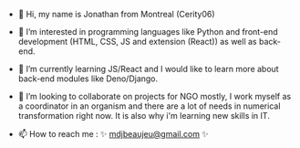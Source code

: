 - 👋 Hi, my name is Jonathan from Montreal (Cerity06)

- 👀 I’m interested in programming languages like Python and front-end development (HTML, CSS, JS and extension (React)) as well as back-end. 

- 🌱 I’m currently learning JS/React and I would like to learn more about back-end modules like Deno/Django.

- 💞️ I’m looking to collaborate on projects for NGO mostly, I work myself as a coordinator in an organism and there are a lot of needs in numerical transformation right now.
     It is also why i'm learning new skills in IT.

- 📫 How to reach me : ✨ mdjbeaujeu@gmail.com ✨

